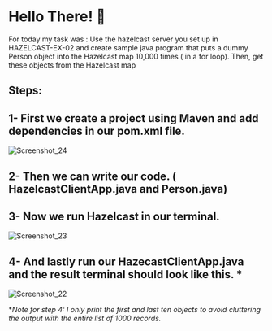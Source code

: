 # Hello There! 👋

For today my task was : Use the hazelcast server you set up in HAZELCAST-EX-02 and create sample java program that puts a dummy Person object into the Hazelcast map 10,000 times ( in a for loop). Then, get these objects from the Hazelcast map

## Steps:

## 1- First we create a project using Maven and add dependencies in our pom.xml file.

![Screenshot_24](https://github.com/user-attachments/assets/1971244a-c9fb-49ab-9f2e-4e9cac7783ec)

## 2- Then we can write our code. ( HazelcastClientApp.java and Person.java)

## 3- Now we run Hazelcast in our terminal.

![Screenshot_23](https://github.com/user-attachments/assets/083e9ab1-9633-48f1-a5e8-cfed83da6b70)

## 4- And lastly run our HazecastClientApp.java and the result terminal should look like this. *

![Screenshot_22](https://github.com/user-attachments/assets/8c051ac7-fe7e-4e39-bfc0-3b5885c6a18d)


**Note for step 4: I only print the first and last ten objects to avoid cluttering the output with the entire list of 1000 records.* 
